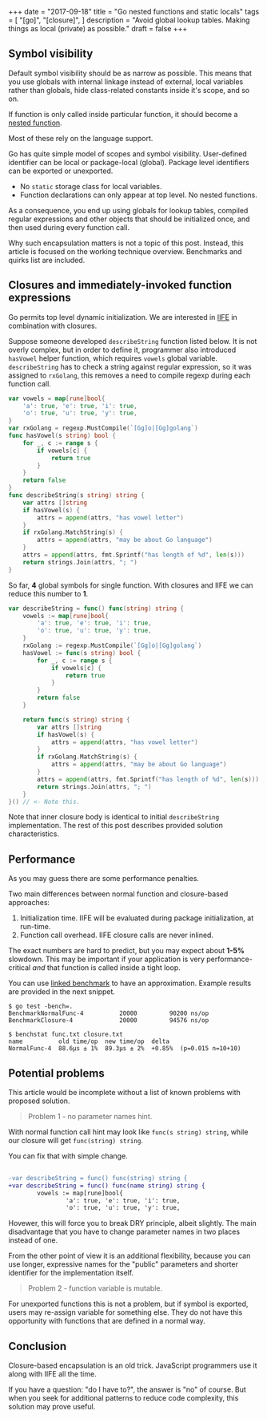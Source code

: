+++
date = "2017-09-18"
title = "Go nested functions and static locals"
tags = [
    "[go]",
    "[closure]",
]
description = "Avoid global lookup tables. Making things as local (private) as possible."
draft = false
+++

## Symbol visibility

Default symbol visibility should be as narrow as possible.
This means that you use globals with internal linkage instead of external,
local variables rather than globals, hide class-related constants inside
it's scope, and so on. 

If function is only called inside particular function,
it should become a [nested function](https://en.wikipedia.org/wiki/Nested_function).

Most of these rely on the language support.

Go has quite simple model of scopes and symbol visibility.
User-defined identifier can be local or package-local (global).
Package level identifiers can be exported or unexported.

- No `static` storage class for local variables.
- Function declarations can only appear at top level. No nested functions.

As a consequence, you end up using globals for lookup tables,
compiled regular expressions and other objects that should
be initialized once, and then used during every function call.

Why such encapsulation matters is not a topic of this post.
Instead, this article is focused on the working technique overview.
Benchmarks and quirks list are included.

## Closures and immediately-invoked function expressions

Go permits top level dynamic initialization.
We are interested in [IIFE](https://en.wikipedia.org/wiki/Immediately-invoked_function_expression)
in combination with closures.

Suppose someone developed `describeString` function listed below.
It is not overly complex, but in order to define it,
programmer also introduced `hasVowel` helper function,
which requires `vowels` global variable.
`describeString` has to check a string against
regular expression, so it was assigned to `rxGolang`,
this removes a need to compile regexp during each function call.

```go
var vowels = map[rune]bool{
    'a': true, 'e': true, 'i': true,
    'o': true, 'u': true, 'y': true,
}
var rxGolang = regexp.MustCompile(`[Gg]o|[Gg]golang`)
func hasVowel(s string) bool {
    for _, c := range s {
        if vowels[c] {
            return true
        }
    }
    return false
}
func describeString(s string) string {
    var attrs []string
    if hasVowel(s) {
        attrs = append(attrs, "has vowel letter")
    }
    if rxGolang.MatchString(s) {
        attrs = append(attrs, "may be about Go language")
    }
    attrs = append(attrs, fmt.Sprintf("has length of %d", len(s)))
    return strings.Join(attrs, "; ")
}
```

So far, **4** global symbols for single function.
With closures and IIFE we can reduce this number to **1**.

```go
var describeString = func() func(string) string {
    vowels := map[rune]bool{
        'a': true, 'e': true, 'i': true,
        'o': true, 'u': true, 'y': true,
    }
    rxGolang := regexp.MustCompile(`[Gg]o|[Gg]golang`)
    hasVowel := func(s string) bool {
        for _, c := range s {
            if vowels[c] {
                return true
            }
        }
        return false
    }

    return func(s string) string {
        var attrs []string
        if hasVowel(s) {
            attrs = append(attrs, "has vowel letter")
        }
        if rxGolang.MatchString(s) {
            attrs = append(attrs, "may be about Go language")
        }
        attrs = append(attrs, fmt.Sprintf("has length of %d", len(s)))
        return strings.Join(attrs, "; ")
    }
}() // <- Note this.
```

Note that inner closure body is identical to initial `describeString` implementation.
The rest of this post describes provided solution characteristics.

## Performance

As you may guess there are some performance penalties.

Two main differences between normal function and closure-based approaches:

1. Initialization time. IIFE will be evaluated during package initialization, at run-time.
2. Function call overhead. IIFE closure calls are never inlined.

The exact numbers are hard to predict, but you may expect about **1-5%** slowdown.
This may be important if your application is very performance-critical *and* that
function is called inside a tight loop.

You can use [linked benchmark](/blog/code/closure_test.go) to have an approximation.
Example results are provided in the next snippet.

```text
$ go test -bench=.
BenchmarkNormalFunc-4   	   20000	     90200 ns/op
BenchmarkClosure-4      	   20000	     94576 ns/op

$ benchstat func.txt closure.txt 
name          old time/op  new time/op  delta
NormalFunc-4  88.6µs ± 1%  89.3µs ± 2%  +0.85%  (p=0.015 n=10+10)
```

## Potential problems

This article would be incomplete without a list of known problems with
proposed solution.

> Problem 1 - no parameter names hint.

With normal function call hint may look like `func(s string) string`,
while our closure will get `func(string) string`. 

You can fix that with simple change.

```diff
 
-var describeString = func() func(string) string {
+var describeString = func() func(name string) string {
        vowels := map[rune]bool{
                'a': true, 'e': true, 'i': true,
                'o': true, 'u': true, 'y': true,
```

Hovewer, this will force you to break DRY principle, albeit slightly.
The main disadvantage that you have to change parameter names in two
places instead of one. 

From the other point of view it is an additional flexibility, 
because you can use longer, expressive names for the "public" parameters and
shorter identifier for the implementation itself.

> Problem 2 - function variable is mutable.

For unexported functions this is not a problem,
but if symbol is exported, users may re-assign variable for
something else. They do not have this opportunity with
functions that are defined in a normal way.

## Conclusion

Closure-based encapsulation is an old trick.
JavaScript programmers use it along with IIFE all the time.

If you have a question: "do I have to?",
the answer is "no" of course.
But when you seek for additional patterns to reduce code
complexity, this solution may prove useful.
